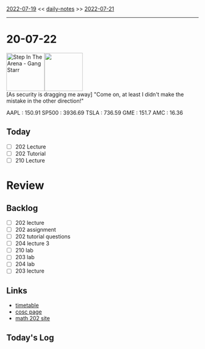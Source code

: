 [2022-07-19](daily_notes/2022-07-19) << [daily-notes](notes/daily-notes.md) >> [2022-07-21](daily_notes/2022-07-21)

---
# 20-07-22
<a href='spotify:album:05wcY4zcfSawCyoutTTxda'><img src='https://i.scdn.co/image/807ad3cf5b56ab8ebff93c18181372590330c61b' alt='Step In The Arena - Gang Starr' height=100></a><img src='https://imgs.xkcd.com/comics/capri_suns.png' height=100>
<br>[As security is dragging me away] "Come on, at least I didn't make the mistake in the other direction!"

AAPL : 150.91 
SP500 : 3936.69 
TSLA : 736.59
GME : 151.7
AMC : 16.36

## Today

- [ ] 202 Lecture
- [ ] 202 Tutorial
- [ ] 210 Lecture

# Review


## Backlog
- [ ] 202 lecture
- [ ] 202 assignment
- [ ] 202 tutorial questions
- [ ] 204 lecture 3
- [ ] 210 lab
- [ ] 203 lab
- [ ] 204 lab
- [ ] 203 lecture

## Links
- [timetable](https://i.imgur.com/9ghbvAG.png)
- [cosc page](https://cosc203.cspages.otago.ac.nz)
- [math 202 site](https://www.maths.otago.ac.nz/?resOLAF)

## Today's Log